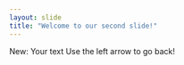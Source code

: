 ```yaml
---
layout: slide
title: "Welcome to our second slide!"
---
```

New: Your text
Use the left arrow to go back!
